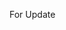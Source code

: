 <!-- <a name="top"></a>
<p align="center">
  <img title="JavaScript" src="https://res.cloudinary.com/idepixel/image/upload/c_scale,h_100,w_200/v1683961930/parental_advisory_nerd.webp"/>
</p>

<hr>
<p align="center">
  UNIVERSIDAD NACIONAL EXPERIMENTAL DE GUAYANA<br>
  Virrectorado Académico<br>
  Coordinación General de Pregrado<br>
  Ingeniería Informática<br>
  Desarrollo Web
</p>

# INDEX

* [¿WHAT IS TECH TALENT HUB?](#what-is)
* [REQUIREMENTS](#requirements)
* [STEPS TO DOWNLOAD, CONFIGURE AND USE THE APPLICATION](#main-steps)
  * [Download](#download)
  * [Install dependencies](#install-dependencies)
  * [Configure environment variables](#configure-env)
  * [Start application in your local machine](#start-app)
  * [Test application](#test-app)
* [TECHNOLOGIES THAT WE USED](#technologies)
* [CONTRIBUTIONS](#contributions)
* [LICENSE](#license)

<a name="what-is"></a>

# ¿WHAT IS TECH TALENT HUB?

TechTalentHub API is designed to streamline the recruitment of IT professionals, providing a robust platform for both companies seeking specialized IT talent and IT professionals looking for employment opportunities. This API facilitates user registration, profile creation, job searches with advanced filtering, and direct job application functionalities. Ideal for enhancing the hiring process, TechTalentHub ensures a smooth, efficient interaction for all users in the tech industry.

<a name="requirements"></a>

# REQUIREMENTS

- [Git](https://gitforwindows.org/) installed in your machine.
- [npm](https://nodejs.org/es/download/) installed and configured in your machine.
- [node](https://nodejs.org/es/download/) installed and configured in your machine.
- Text editor like [VS Code](https://code.visualstudio.com/).

We recommend use [NVM](https://github.com/coreybutler/nvm-windows) to manage Node versions.


<a name="main-steps"></a>

# STEPS TO DOWNLOAD, CONFIGURE AND USE THE APPLICATION

<p align="center">
  <img src="https://res.cloudinary.com/idepixel/image/upload/c_scale,h_260,w_360/v1651348337/Landing/service-image.webp" alt="Download and configure">
</p>

<a name="download"></a>

## > Download

You can download the application by copying its link, either by ssh or https. The git command you need to run is as follows:

```sh
# HTTPS =====================================================!

# Clone repository
$ git clone https://github.com/dancrewzus/tech-talent-hub-api.git
$ cd tech-talent-hub-api

# If you want to download it with another folder name, example your-folder-name
$ git clone https://github.com/dancrewzus/tech-talent-hub-api.git your-folder-name
$ cd your-folder-name

# SSH =======================================================!

# Clone repository
$ git clone git@github.com:dancrewzus/tech-talent-hub-api.git
$ cd tech-talent-hub-api

# If you want to download it with another folder name, example your-folder-name
$ git clone git@github.com:dancrewzus/tech-talent-hub-api.git your-folder-name
$ cd your-folder-name
```

<a name="install-dependencies"></a>

## > Install dependencies

In the application root folder, type this command in the command line terminal:

```sh
# Install dependencies with npm
$ npm install

# Install dependencies with Yarn
$ yarn install
```


<a name="configure-env"></a>

## > Configure environment variables

The app uses some environment variables to get its important data like API keys or any other information. These variables must be created directly on your computer and you must assign values ​​to the data that appears below:

```sh
STAGE='dev'
# OPEN API
OPENAI_API_KEY=""
OPENAI_ORG_KEY=""
# MONGODB
MONGODB_USER=''
MONGODB_PASSWORD=''
MONGODB_CLUSTER=''
MONGODB_NAME_TEST='test'
MONGODB_NAME_PROD='production'
MONGODB_NAME_BACKUP='backup'
MONGODB_CONNECTION_STRING=''
# JSON WEB TOKEN
JWT_SECRET=''
JWT_EXPIRES_IN='12h'
# CLOUDINARY
CLOUDINARY_CLOUD_NAME=''
CLOUDINARY_API_SECRET=''
CLOUDINARY_API_KEY=''
# GENERAL
DEFAULT_LIMIT=10
PORT=3000
```


<a name="start-app"></a>

## > Start application in your local machine

To start the application, we must execute the following command:

```sh
# development
$ npm run start

# watch mode
$ npm run start:dev

# production mode
$ npm run start:prod
```

> If you want to stop the execution press (ctrl + c) / (cmd + c) in the command line terminal.


<a name="test-app"></a>

## > Test application

```bash
# unit tests
$ npm run test

# e2e tests
$ npm run test:e2e

# test coverage
$ npm run test:cov
```

<a name="technologies"></a>

# TECHNOLOGIES THAT WE USED

This is the list of technologies that i use in the development of this api.
<br>
<br>
<p align="center">
  <a target="_blank" href="https://www.javascript.com">
    <img title="JavaScript" src="https://res.cloudinary.com/idepixel/image/upload/c_scale,h_60,w_60/v1600633849/Landing/javascript.webp"/>
  </a>&nbsp; &nbsp;
  <a target="_blank" href="https://www.typescriptlang.org/">
    <img title="TypeScript" src="https://res.cloudinary.com/idepixel/image/upload/c_scale,h_60,w_60/v1600633849/Landing/typescript.png"/>
  </a>&nbsp; &nbsp;
  <a target="_blank" href="https://nodejs.org/en">
    <img title="NodeJS" src="https://res.cloudinary.com/idepixel/image/upload/c_scale,h_60,w_160/v1600633849/Landing/nodejs.webp"/>
  </a>&nbsp; &nbsp;
  <a target="_blank" href="https://expressjs.com">
    <img title="ExpressJS" src="https://res.cloudinary.com/idepixel/image/upload/c_scale,h_60,w_160/v1651344178/Landing/express.webp"/>
  </a>&nbsp; &nbsp;
  <a target="_blank" href="https://nestjs.com">
    <img title="NestJS" src="https://res.cloudinary.com/idepixel/image/upload/c_scale,h_60,w_160/v1600633848/Landing/nest.webp"/>
  </a>&nbsp; &nbsp;
</p>


<a name="contributions"></a>

# CONTRIBUTIONS

This project is private and open only to contributions from students in the course and the professor. Below are the guidelines for contributing to the TechTalentHub API project:

## How to contribute

1. **Repository access**: Ensure you have access to the repository.

2. **Fork the repository**: Fork the repository to work on your own copy. This allows you to experiment and make changes without affecting the main repository.

3. **Clone your fork**:
```bash
  git clone https://github.com/your-username/techtalenthub-api.git
  cd techtalenthub-api
```

4. **Create a new branch**: Before making any changes, create a branch for your specific feature or fix:
```bash
  git checkout -b feature/your-branch-name
```

5. **Make your changes**: Implement your changes and improvements on your branch. Ensure you follow coding conventions and perform adequate testing.

6. **Commit your changes**: Once you are satisfied with your changes, commit them:
``` bash
  git add .
  git commit -m "Brief description of changes"
```

7. **Push to GitHub**: Push your changes up to your fork on GitHub:
``` bash
  git push origin feature/your-branch-name
```

8. **Submit a Pull Request (PR)**: Go to the original repository on GitHub, and under the 'Pull Requests' section, click on 'New Pull Request'. Select your branch and be sure to provide a detailed description of your changes and the reasons behind them.

9. **Code review**: Wait for the code review from other students. You may be asked for additional changes before your contribution is accepted.

## Contribution guidelines

- **Respectful communication**: Maintain respectful and constructive communication during PR discussions and other exchanges.
- **Code documentation**: Comment your code where necessary to ensure it is easy to understand and maintain.
- **Testing**: Include tests with your contributions to ensure the stability and functionality of the project.
- **Keep scope**: Ensure your contributions align with the project's goals and do not divert its focus.

We appreciate your interest in contributing and look forward to your innovative inputs to improve the TechTalentHub API project.

<a name="license"></a>

# LICENSE

This project is licensed under the [MIT licensed](LICENSE).

<br><hr>

<p align="center">
  Universidad Nacional Experimental de Guayana (UNEG) | 2024
</p>
 -->

For Update